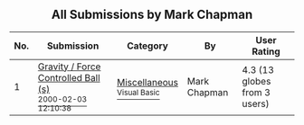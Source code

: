 ﻿<div align="center">

## All Submissions by Mark Chapman

</div>

No.  | Submission | Category | By   | User Rating
---- | ---------- | -------- | ---- | -----------
1 | [Gravity / Force Controlled Ball \(s\)<br /><sup>2000-02-03 12:10:38</sup>](https://github.com/Planet-Source-Code/mark-chapman-gravity-force-controlled-ball-s__1-5854) | [Miscellaneous<br /><sup>Visual Basic</sup>](../ByCategory/miscellaneous__1-1.md) | Mark Chapman | 4.3 (13 globes from 3 users)
